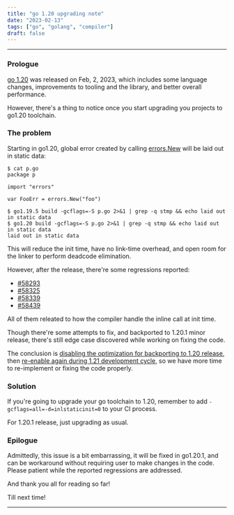 ```yaml
---
title: "go 1.20 upgrading note"
date: "2023-02-13"
tags: ["go", "golang", "compiler"]
draft: false
---
```


---

### Prologue

[go 1.20][go120_release_link] was released on Feb, 2, 2023, which includes some language changes, improvements to tooling and the library, 
and better overall performance.

However, there's a thing to notice once you start upgrading you projects to go1.20 toolchain.

### The problem

Starting in go1.20, global error created by calling [errors.New][errors_new_link] will be laid out in static data:

```shell
$ cat p.go
package p

import "errors"

var FooErr = errors.New("foo")

$ go1.19.5 build -gcflags=-S p.go 2>&1 | grep -q stmp && echo laid out in static data
$ go1.20 build -gcflags=-S p.go 2>&1 | grep -q stmp && echo laid out in static data
laid out in static data
```

This will reduce the init time, have no link-time overhead, and open room for the linker to perform deadcode elimination.

However, after the release, there're some regressions reported:

 - [#58293][issue_58293]
 - [#58325][issue_58325]
 - [#58339][issue_58339]
 - [#58439][issue_58439]

All of them releated to how the compiler handle the inline call at init time.

Though there're some attempts to fix, and backported to 1.20.1 minor release, there's still edge case discovered
while working on fixing the code.

The conclusion is [disabling the optimization for backporting to 1.20 release][disable_inlstaticinit_cl], then 
[re-enable again during 1.21 development cycle][disable_inlstaticinit_comment], so we have more time to re-implement 
or fixing the code properly.

### Solution

If you're going to upgrade your go toolchain to 1.20, remember to add `-gcflags=all=-d=inlstaticinit=0` to your CI process.

For 1.20.1 release, just upgrading as usual.

### Epilogue

Admittedly, this issue is a bit embarrassing, it will be fixed in go1.20.1, and can be workaround without requiring user to
make changes in the code. Please patient while the reported regressions are addressed.

And thank you all for reading so far!

Till next time!

---

[go120_release_link]: https://groups.google.com/g/golang-dev/c/0ECA5PrMuWs
[go120_release_note_link]: https://go.dev/doc/go1.20
[errors_new_link]: https://pkg.go.dev/errors#New
[issue_58293]: https://github.com/golang/go/issues/58293
[issue_58325]: https://github.com/golang/go/issues/58325
[issue_58339]: https://github.com/golang/go/issues/58339
[issue_58439]: https://github.com/golang/go/issues/58439
[disable_inlstaticinit_cl]: https://go-review.googlesource.com/c/go/+/467035
[disable_inlstaticinit_comment]: https://github.com/golang/go/issues/58439#issuecomment-1424581970

